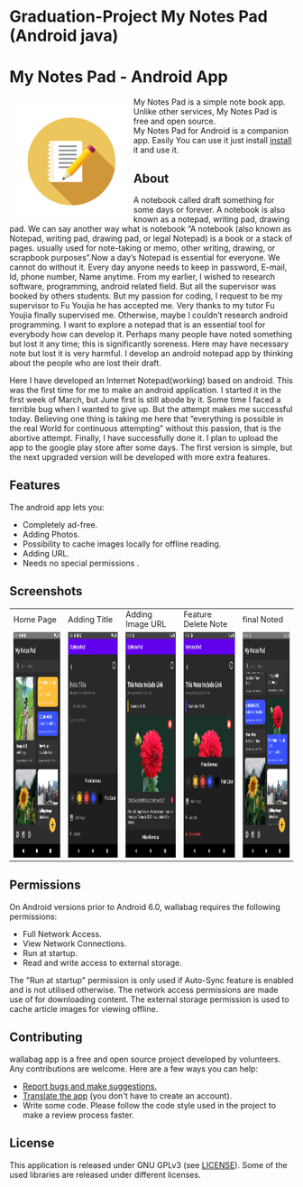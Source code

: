 # Graduation-Project My Notes Pad (Android java)
# My Notes Pad - Android App 

<img src="/Others/Images/notes_launcher.png" align="left"
width="200" hspace="10" vspace="10">

My Notes Pad is a simple note book app.  
Unlike other services, My Notes Pad is free and open source.  
My Notes Pad for Android is a companion app. Easily You can use it just install [install](https://github.com/MD-Anower/Graduation-Project-My-Notes-Pad-Android/raw/main/app/release/app-release.apk) it and use it.


<!---

<p align="left">
<a href="https://play.google.com/store/apps/details?id=fr.gaulupeau.apps.InThePoche">
    <img alt="Get it on Google Play"
        height="80"
        src="https://play.google.com/intl/en_us/badges/images/generic/en_badge_web_generic.png" />
</a>  
<a href="https://f-droid.org/app/fr.gaulupeau.apps.InThePoche">
    <img alt="Get it on F-Droid"
        height="80"
        src="https://f-droid.org/badge/get-it-on.png" />
        </a>
        </p>

-->



## About

A notebook called draft something for some days or forever. A notebook is also known as a notepad, writing pad, drawing pad.
We can say another way what is notebook “A notebook (also known as Notepad, writing pad, drawing pad, or legal Notepad) is a book or a stack of pages.
usually used for note-taking or memo, other writing, drawing, or scrapbook purposes”.Now a day’s Notepad is essential for everyone.
We cannot do without it. Every day anyone needs to keep in password, E-mail, Id, phone number, Name anytime.
From my earlier, I wished to research software, programming, android related field. But all the supervisor was booked by others students.
But my passion for coding, I request to be my supervisor to Fu Youjia he has accepted me. Very thanks to my tutor Fu Youjia finally supervised me.
Otherwise, maybe I couldn’t research android programming. I want to explore a notepad that is an essential tool for everybody how can develop it.
Perhaps many people have noted something but lost it any time; this is significantly soreness. Here may have necessary note but lost it is very harmful.
I develop an android notepad app by thinking about the people who are lost their draft. 

Here I have developed an Internet Notepad(working) based on android.
This was the first time for me to make an android application. I started it in the first week of March, but June first is still abode by it.
Some time I faced a terrible bug when I wanted to give up. But the attempt makes me successful today.
Believing one thing is taking me here that “everything is possible in the real World for continuous attempting” without this passion, that is the abortive attempt.
Finally, I have successfully done it. I plan to upload the app to the google play store after some days.
The first version is simple, but the next upgraded version will be developed with more extra features.


## Features

The android app lets you:
- Completely ad-free.
- Adding Photos.
- Possibility to cache images locally for offline reading.
- Adding URL.
- Needs no special permissions .

## Screenshots
<!---
[<img src="/Others/Images/Screenshot_1622712307.png" align="left"
width="200"
    hspace="10" vspace="10">](/Others/Images/Screenshot_1622712307.png)
[<img src="/Others/Images/Screenshot_1622784213.png" align="center"
width="200"
    hspace="10" vspace="10">](/Others/Images/Screenshot_1622784213.png)
    
[<img src="/Others/Images/Screenshot_1622712818.png" align="left"
width="200"
    hspace="10" vspace="10">](Screenshot_1622712818.png)
[<img src="/Others/Images/Screenshot_1622783169.png" align="center"
width="200"
    hspace="10" vspace="10">](/Others/Images/Screenshot_1622783169.png)

[<img src="/Others/Images/Screenshot_1622784131.png" align="left"
width="200"
    hspace="10" vspace="10">](/Others/Images/Screenshot_1622784131.png)
[<img src="/Others/Images/Screenshot_1622784201.png" align="center"
width="200"
    hspace="10" vspace="10">](/Others/Images/Screenshot_1622784201.png)
    
    -->
    
<table>
  <tr>
    <td>Home Page</td>
     <td> Adding Title </td>
     <td> Adding Image URL </td>
     <td> Feature Delete Note </td>
     <td> final Noted </td>
  </tr>
  <tr>
    <td><img src="/Others/Images/Screenshot_1622712307.png" width=200 height=400></td>
    <td><img src="/Others/Images/Screenshot_1622712818.png" width=200 height=400></td>
    <td><img src="/Others/Images/Screenshot_1622784131.png" width=200 height=400></td>
    <td><img src="/Others/Images/Screenshot_1622784201.png" width=200 height=400></td>
    <td><img src="/Others/Images/Screenshot_1622784213.png" width=200 height=400></td>
  </tr>
 </table>

## Permissions

On Android versions prior to Android 6.0, wallabag requires the following permissions:
- Full Network Access.
- View Network Connections.
- Run at startup.
- Read and write access to external storage.

The "Run at startup" permission is only used if Auto-Sync feature is enabled and is not utilised otherwise. The network access permissions are made use of for downloading content. The external storage permission is used to cache article images for viewing offline.

## Contributing

wallabag app is a free and open source project developed by volunteers. Any contributions are welcome. Here are a few ways you can help:
 * [Report bugs and make suggestions.](https://github.com/wallabag/android-app/issues)
 * [Translate the app](https://hosted.weblate.org/projects/wallabag/android-app/) (you don't have to create an account).
 * Write some code. Please follow the code style used in the project to make a review process faster.

## License

This application is released under GNU GPLv3 (see [LICENSE](LICENSE)).
Some of the used libraries are released under different licenses.
